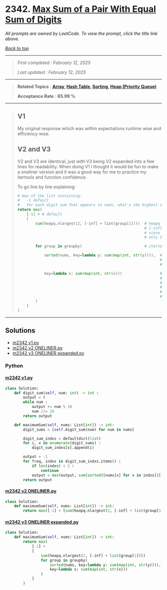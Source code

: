 # 2342. [Max Sum of a Pair With Equal Sum of Digits](<https://leetcode.com/problems/max-sum-of-a-pair-with-equal-sum-of-digits>)

*All prompts are owned by LeetCode. To view the prompt, click the title link above.*

*[Back to top](<../README.md>)*

------

> *First completed : February 12, 2025*
>
> *Last updated : February 12, 2025*

------

> **Related Topics** : **[Array](<by_topic/Array.md>), [Hash Table](<by_topic/Hash Table.md>), [Sorting](<by_topic/Sorting.md>), [Heap (Priority Queue)](<by_topic/Heap (Priority Queue).md>)**
>
> **Acceptance Rate** : **65.99 %**

------

> ## V1
> 
> My original response which was within expectations runtime wise and efficiency wise.
> 
> ## V2 and V3
> 
> V2 and V3 are identical, just with V3 being V2 expanded into a few lines for readability.
> When doing V1 I thought it would be fun to make a oneliner version and it was a good way
> for me to practice my itertools and function confidence.
> 
> To go line by line explaining:
> 
> ```python
> # max of the list containing:
> #   -1 default
> #   for each digit sum that appears in nums, what's the highest sum of those values
> return max(
>     [-1] + # default
>     [
>         sum(heapq.nlargest(2, [-inf] + list(group[1])))  # heapq nlargest = largest 2 values
>                                                          # [-inf] accounts for if a digit sum is unique
>                                                          # since nlargest(2, ...) will return 1 value if there's
>                                                          # only 1 value
> 
>         for group in groupby(                            # itertools.groupby(...)
> 
>             sorted(nums, key=lambda y: sum(map(int, str(y)))),  # groupby doesn't always work if the
>                                                                 # values aren't sorted in the intended
>                                                                 # use case order (order of digit sum)
> 
>             key=lambda x: sum(map(int, str(x)))                 # key for both: sum (int value of each digit)
>                                                                 # I found this to be much more efficient since
>                                                                 # it's an iternal method which I presume uses
>                                                                 # C instead of python. For a oneliner this was
>                                                                 # the best choice at least and saved me a
>                                                                 # few test cases of runtime.
>         )
>     ]
> )
> ```
> 

------

## Solutions

- [m2342 v1.py](<../my-submissions/m2342 v1.py>)
- [m2342 v2 ONELINER.py](<../my-submissions/m2342 v2 ONELINER.py>)
- [m2342 v3 ONELINER expanded.py](<../my-submissions/m2342 v3 ONELINER expanded.py>)
### Python
#### [m2342 v1.py](<../my-submissions/m2342 v1.py>)
```Python
class Solution:
    def digit_sum(self, num: int) -> int :
        output = 0
        while num :
            output += num % 10
            num //= 10
        return output

    def maximumSum(self, nums: List[int]) -> int:
        digit_sums = [self.digit_sum(num) for num in nums]

        digit_sum_indxs = defaultdict(list)
        for i, x in enumerate(digit_sums) :
            digit_sum_indxs[x].append(i)

        output = -1
        for freq, indxs in digit_sum_indxs.items() :
            if len(indxs) < 2 :
                continue
            output = max(output, sum(sorted([nums[x] for x in indxs])[-2:]))
        return output
```

#### [m2342 v2 ONELINER.py](<../my-submissions/m2342 v2 ONELINER.py>)
```Python
class Solution:
    def maximumSum(self, nums: List[int]) -> int:
        return max([-1] + [sum(heapq.nlargest(2, [-inf] + list(group[1]))) for group in groupby(sorted(nums, key=lambda y: sum(map(int, str(y)))), key=lambda x: sum(map(int, str(x))))])
```

#### [m2342 v3 ONELINER expanded.py](<../my-submissions/m2342 v3 ONELINER expanded.py>)
```Python
class Solution:
    def maximumSum(self, nums: List[int]) -> int:
        return max(
            [-1] + 
            [
                sum(heapq.nlargest(2, [-inf] + list(group[1]))) 
                for group in groupby(
                    sorted(nums, key=lambda y: sum(map(int, str(y)))),
                    key=lambda x: sum(map(int, str(x)))
                )
            ]
        )
```

